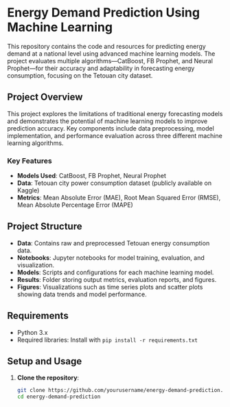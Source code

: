 # Energy Demand Prediction Using Machine Learning

This repository contains the code and resources for predicting energy demand at a national level using advanced machine learning models. The project evaluates multiple algorithms—CatBoost, FB Prophet, and Neural Prophet—for their accuracy and adaptability in forecasting energy consumption, focusing on the Tetouan city dataset.

## Project Overview

This project explores the limitations of traditional energy forecasting models and demonstrates the potential of machine learning models to improve prediction accuracy. Key components include data preprocessing, model implementation, and performance evaluation across three different machine learning algorithms.

### Key Features
- **Models Used**: CatBoost, FB Prophet, Neural Prophet
- **Data**: Tetouan city power consumption dataset (publicly available on Kaggle)
- **Metrics**: Mean Absolute Error (MAE), Root Mean Squared Error (RMSE), Mean Absolute Percentage Error (MAPE)

## Project Structure

- **Data**: Contains raw and preprocessed Tetouan energy consumption data.
- **Notebooks**: Jupyter notebooks for model training, evaluation, and visualization.
- **Models**: Scripts and configurations for each machine learning model.
- **Results**: Folder storing output metrics, evaluation reports, and figures.
- **Figures**: Visualizations such as time series plots and scatter plots showing data trends and model performance.

## Requirements

- Python 3.x
- Required libraries: Install with `pip install -r requirements.txt`

## Setup and Usage

1. **Clone the repository**:
   ```bash
   git clone https://github.com/yourusername/energy-demand-prediction.git
   cd energy-demand-prediction
